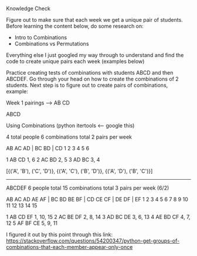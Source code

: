 Knowledge Check

Figure out to make sure that each week we get a unique pair of students. 
Before learning the content below, do some research on:

- Intro to Combinations
- Combinations vs Permutations

Everything else I just googled my way through to understand and find the code to 
create unique pairs each week (examples below)


Practice creating tests of combinations with students ABCD and then ABCDEF.
Go through your head on how to create the combinations of 2 students.
Next step is to figure out to create pairs of combinations, example:

   Week 1 pairings --> AB CD

ABCD

Using Combinations (python itertools <-- google this)

4 total people
6 combinations total
2 pairs per week


AB AC AD | BC BD | CD
1  2  3    4  5    6


1 AB CD     1, 6
2 AC BD     2, 5
3 AD BC     3, 4

[{('A', 'B'), ('C', 'D')}, 
{('A', 'C'), ('B', 'D')}, 
{('A', 'D'), ('B', 'C')}]


-------


ABCDEF
6 people total
15 combinations total
3 pairs per week (6/2)


AB AC AD AE AF | BC BD BE BF | CD CE CF | DE DF | EF
1  2  3  4  5     6  7  8 9    10 11 12   13 14   15


1 AB CD EF        1, 10, 15 
2 AC BE DF        2, 8, 14
3 AD BC DE        3, 6, 13
4 AE BD CF        4, 7, 12
5 AF BF CE        5, 9, 11


I figured it out by this point through this link:
https://stackoverflow.com/questions/54200347/python-get-groups-of-combinations-that-each-member-appear-only-once








